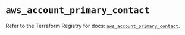 # `aws_account_primary_contact`

Refer to the Terraform Registry for docs: [`aws_account_primary_contact`](https://registry.terraform.io/providers/hashicorp/aws/5.90.1/docs/resources/account_primary_contact).
